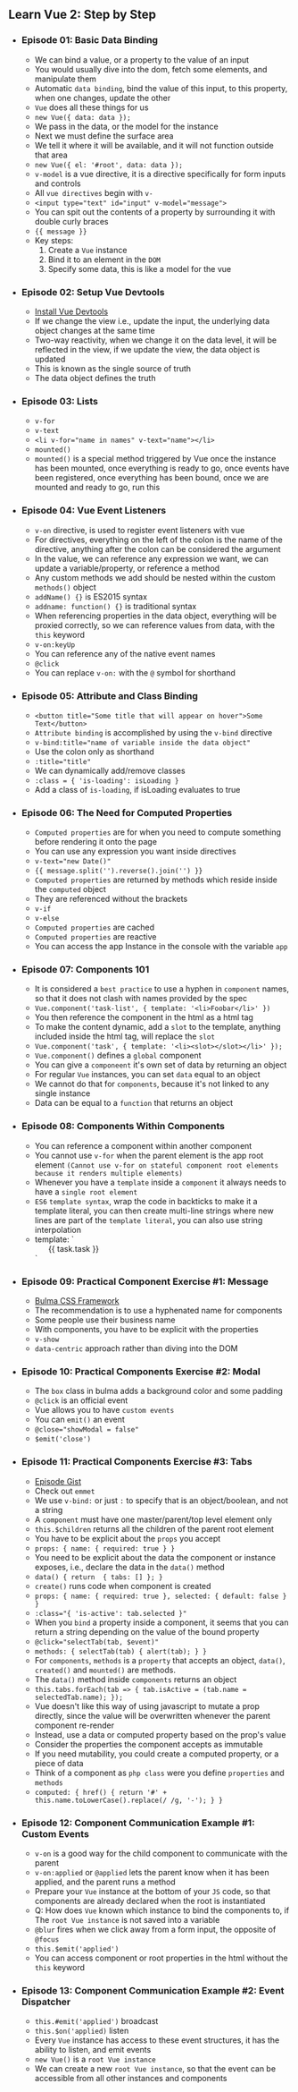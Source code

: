 ## Learn Vue 2: Step by Step

- ### Episode 01: Basic Data Binding
  
  - We can bind a value, or a property to the value of an input
  - You would usually dive into the dom, fetch some elements, and manipulate them
  - Automatic `data binding`, bind the value of this input, to this property, when one changes, update the other
  - `Vue` does all these things for us
  - `new Vue({
      data: data
    });`
  - We pass in the data, or the model for the instance
  - Next we must define the surface area 
  - We tell it where it will be available, and it will not function outside that area 
  - `new Vue({
      el: '#root',
      data: data
    });`
  - `v-model` is a vue directive, it is a directive specifically for form inputs and controls
  - All `vue directives` begin with `v-`
  - `<input type="text" id="input" v-model="message">`
  - You can spit out the contents of a property by surrounding it with double curly braces
  - `{{ message }}`
  - Key steps:
    1. Create a `Vue` instance
    2. Bind it to an element in the `DOM`
    3. Specify some data, this is like a model for the vue
  
- ### Episode 02: Setup Vue Devtools
  
  - [Install Vue Devtools](https://chrome.google.com/webstore/detail/vuejs-devtools/nhdogjmejiglipccpnnnanhbledajbpd?hl=en)
  - If we change the view i.e., update the input, the underlying data object changes at the same time
  - Two-way reactivity, when we change it on the data level, it will be reflected in the view, if we update the view, the data object is updated
  - This is known as the single source of truth
  - The data object defines the truth
  
- ### Episode 03: Lists
  
  - `v-for`
  - `v-text`
  - `<li v-for="name in names" v-text="name"></li>`
  - `mounted()` 
  - `mounted()` is a special method triggered by Vue once the instance has been mounted, once everything is ready to go, once events have been registered, once everything has been bound, once we are mounted and ready to go, run this
    
- ### Episode 04: Vue Event Listeners
    
  - `v-on` directive, is used to register event listeners with vue
  - For directives, everything on the left of the colon is the name of the directive, anything after the colon can be considered the argument 
  - In the value, we can reference any expression we want, we can update a variable/property, or reference a method
  - Any custom methods we add should be nested within the custom `methods()` object
  - `addName() {}` is ES2015 syntax
  - `addname: function() {}` is traditional syntax
  - When referencing properties in the data object, everything will be proxied correctly, so we can reference values from data, with the `this` keyword
  - `v-on:keyUp`
  - You can reference any of the native event names
  - `@click`
  - You can replace `v-on:` with the `@` symbol for shorthand
    
- ### Episode 05: Attribute and Class Binding
  
  - `<button title="Some title that will appear on hover">Some Text</button>`
  - `Attribute binding` is accomplished by using the `v-bind` directive    
  - `v-bind:title="name of variable inside the data object"`
  - Use the colon only as shorthand
  - `:title="title"`
  - We can dynamically add/remove classes
  - `:class = { 'is-loading': isLoading }`
  - Add a class of `is-loading`, if isLoading evaluates to true
  
- ### Episode 06: The Need for Computed Properties
  
  - `Computed properties` are for when you need to compute something before rendering it onto the page
  - You can use any expression you want inside directives
  - `v-text="new Date()"`
  - `{{ message.split('').reverse().join('') }}` 
  - `Computed properties` are returned by methods which reside inside the `computed` object
  - They are referenced without the brackets
  - `v-if`
  - `v-else`
  - `Computed properties` are cached
  - `Computed properties` are reactive
  - You can access the app Instance in the console with the variable `app`
  
- ### Episode 07: Components 101

  - It is considered a `best practice` to use a hyphen in `component` names, so that it does not clash with names provided by the spec
  - `Vue.component('task-list', {
      template: '<li>Foobar</li>'
    })` 
  - You then reference the component in the html as a html tag
  - To make the content dynamic, add a `slot` to the template, anything included inside the html tag, will replace the `slot`
  - `Vue.component('task', {
      template: '<li><slot></slot></li>'
    });`
  - `Vue.component()` defines a `global` component
  - You can give a `componeent` it's own set of data by returning an object
  - For regular `Vue` instances, you can set `data` equal to an object
  - We cannot do that for `components`, because it's not linked to any single instance
  - Data can be equal to a `function` that returns an object 
  
- ### Episode 08: Components Within Components

  - You can reference a component within another component
  - You cannot use `v-for` when the parent element is the app root element `(Cannot use v-for on stateful component root elements because it renders multiple elements)`
  - Whenever you have a `template` inside a `component` it always needs to have a `single root element`
  - `ES6` `template syntax`, wrap the code in backticks to make it a template literal, you can then create multi-line strings where new lines are part of the `template literal`, you can also use string interpolation
  -  template: `
      <ul>
          <task v-for="task in tasks">{{ task.task }}</task>
      </ul>`
       
- ### Episode 09: Practical Component Exercise #1: Message

  - [Bulma CSS Framework](https://bulma.io/)
  - The recommendation is to use a hyphenated name for components
  - Some people use their business name 
  - With components, you have to be explicit with the properties
  - `v-show`
  - `data-centric` approach rather than diving into the DOM
  
- ### Episode 10: Practical Components Exercise #2: Modal

  - The `box` class in bulma adds a background color and some padding
  - `@click` is an official event
  - Vue allows you to have `custom events`
  - You can `emit()` an event
  - `@close="showModal = false"`
  - `$emit('close')`
  
- ### Episode 11: Practical Components Exercise #3: Tabs

  - [Episode Gist](https://gist.github.com/JeffreyWay/f844ca4dd1887d566759849665068162)
  - Check out `emmet`
  - We use `v-bind:` or just `:` to specify that is an object/boolean, and not a string
  - A `component` must have one master/parent/top level element only
  - `this.$children` returns all the children of the parent root element
  - You have to be explicit about the `props` you accept
  - `props: {
      name: { required: true }
    }`
  - You need to be explicit about the data the component or instance exposes, i.e., declare the data in the `data()` method
  - `data() {
      return  { tabs: [] };
    }`
  - `create()` runs code when component is created
  - `props: {
      name: { required: true },
      selected: { default: false }
    }`
  - `:class="{ 'is-active': tab.selected }"`
  - When you `bind` a property inside a component, it seems that you can return a string depending on the value of the bound property
  - `@click="selectTab(tab, $event)"`
  - `methods: {
      selectTab(tab) {
        alert(tab);
      }
    }`
  - For `components`, `methods` is a `property` that accepts an object, `data()`, `created()` and `mounted()` are methods.
  - The `data()` method inside `components` returns an object
  - `this.tabs.forEach(tab => {
        tab.isActive = (tab.name = selectedTab.name);
    });`
  - Vue doesn't like this way of using javascript to mutate a prop directly, since the value will be overwritten whenever the parent component re-render
  - Instead, use a data or computed property based on the prop's value
  - Consider the properties the component accepts as immutable
  - If you need mutability, you could create a computed property, or a piece of data 
  - Think of a component as `php class` were you define `properties` and `methods`
  - `computed: {
        href() {
            return '#' + this.name.toLowerCase().replace(/ /g, '-');
        }
    }`
  
- ### Episode 12: Component Communication Example #1: Custom Events
  
  - `v-on` is a good way for the child component to communicate with the parent
  - `v-on:applied` or `@applied` lets the parent know when it has been applied, and the parent runs a method
  - Prepare your `Vue` instance at the bottom of your `JS` code, so that components are already declared when the root is instantiated
  - Q: How does `Vue` known which instance to bind the components to, if The `root Vue instance` is not saved into a variable
  - `@blur` fires when we click away from a form input, the opposite of `@focus`
  - `this.$emit('applied')`
  - You can access component or root properties in the html without the `this` keyword
  
- ### Episode 13: Component Communication Example #2: Event Dispatcher
  
  - `this.#emit('applied')` broadcast
  - `this.$on('applied)` listen
  - Every `Vue` instance has access to these event structures, it has the ability to listen, and emit events
  - `new Vue()` is a `root Vue instance`
  - We can create a new `root Vue instance`, so that the event can be accessible from all other instances and components